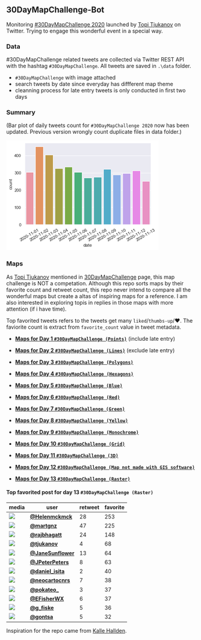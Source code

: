 ## 30DayMapChallenge-Bot
Monitoring [#30DayMapChallenge 2020](https://github.com/tjukanovt/30DayMapChallenge) launched by [Topi Tjukanov](https://twitter.com/tjukanov) on Twitter. Trying to engage this wonderful event in a special way. 

### Data
#30DayMapChallenge related tweets are collected via Twitter REST API with the hashtag `#30DayMapChallenge`. All tweets are saved in `.\data` folder.
-  `#30DayMapChallenge` with image attached
- search tweets by date since everyday has diffferent map theme
- cleanning process for late entry tweets is only conducted in first two days

### Summary
(Bar plot of daily tweets count for `#30DayMapChallenge 2020` now has been updated. Previous version wrongly count duplicate files in data folder.)

![images](./graphs/maps_count.png)

### Maps

As [Topi Tjukanov](https://twitter.com/tjukanov) mentioned in [30DayMapChallenge](https://github.com/tjukanovt/30DayMapChallenge) page, this map challenge is NOT a competation. Although this repo sorts maps by their favorite count and retweet count, this repo never intend to compare all the wonderful maps but create a altas of inspiring maps for a reference. I am also interested in exploring topis in replies in those maps with more attention (if i have time).

Top favorited tweets refers to the tweets get many `liked`/`thumbs-up`/:heart:. The faviorite count is extract from `favorite_count` value in tweet metadata.


- **[Maps for Day 1 `#30DayMapChallenge (Points)`](day1.md)** (include late entry)

- **[Maps for Day 2 `#30DayMapChallenge (Lines)`](day2.md)** (exclude late entry)

- **[Maps for Day 3 `#30DayMapChallenge (Polygons)`](day3.md)**

- **[Maps for Day 4 `#30DayMapChallenge (Hexagons)`](day4.md)**

- **[Maps for Day 5 `#30DayMapChallenge (Blue)`](day05_Blue.md)**

- **[Maps for Day 6 `#30DayMapChallenge (Red)`](day06_Red.md)**

- **[Maps for Day 7 `#30DayMapChallenge (Green)`](day07_Green.md)**

- **[Maps for Day 8 `#30DayMapChallenge (Yellow)`](day08_Yellow.md)**

- **[Maps for Day 9 `#30DayMapChallenge (Monochrome)`](day09_Monochrome.md)**

- **[Maps for Day 10 `#30DayMapChallenge (Grid)`](day10_Grid.md)**

- **[Maps for Day 11 `#30DayMapChallenge (3D)`](day11_3D.md)**

- **[Maps for Day 12 `#30DayMapChallenge (Map not made with GIS software)`](day12_Map%20not%20made%20with%20GIS%20software.md)**

- **[Maps for Day 13 `#30DayMapChallenge (Raster)`](day13_Raster.md)**


#### Top favorited post for day 13 `#30DayMapChallenge (Raster)`
| media                                                           | user                                           |   retweet |   favorite |
|-----------------------------------------------------------------|------------------------------------------------|-----------|------------|
| ![](http://pbs.twimg.com/media/EmtkCU-XIAU7wHd.jpg)             | **[@Helenmckmck](https://t.co/X4SzSipFnn)**    |        28 |        253 |
| ![](http://pbs.twimg.com/media/EmtVywHW8AA75wr.jpg)             | **[@martgnz](https://t.co/4Sph9egEfg)**        |        47 |        225 |
| ![](http://pbs.twimg.com/media/EmtY1IUUUAAeA50.jpg)             | **[@rajbhagatt](https://t.co/4GItIXM19M)**     |        24 |        148 |
| ![](http://pbs.twimg.com/media/Ems_BB6XIAAl9av.jpg)             | **[@tjukanov](https://t.co/gsrAi6Tlbb)**       |         4 |         68 |
| ![](http://pbs.twimg.com/media/EmscSmAWMAAVvg7.jpg)             | **[@JaneSunflower](https://t.co/7lad0b5zIi)**  |        13 |         64 |
| ![](http://pbs.twimg.com/media/EmtXWAPVgAA__iR.jpg)             | **[@JPeterPeters](https://t.co/IbGgXcvlKd)**   |         8 |         63 |
| ![](http://pbs.twimg.com/media/EmsXdsxXcAInNmj.jpg)             | **[@daniel_isita](https://t.co/CpHaaoCZr8)**   |         2 |         40 |
| ![](http://pbs.twimg.com/media/EmsDzfFXUAAgw-J.jpg)             | **[@neocartocnrs](https://t.co/syYUTunN4Y)**   |         7 |         38 |
| ![](http://pbs.twimg.com/media/EmuFBqkXMAAk9I_.jpg)             | **[@pokateo_](https://t.co/bhkCPF5piz)**       |         3 |         37 |
| ![](http://pbs.twimg.com/tweet_video_thumb/EmultfLXcAE7a_E.jpg) | **[@EFisherWX](https://t.co/8YwQWlx8yL)**      |         6 |         37 |
| ![](http://pbs.twimg.com/media/Emt5VBmW8AIeii6.jpg)             | **[@g_fiske](https://t.co/2smvV1FfaY)**        |         5 |         36 |
| ![](http://pbs.twimg.com/media/EmuYeagW8AAbKfI.jpg)             | **[@gontsa](https://t.co/DosI3yRezh)**         |         5 |         32 |
 



Inspiration for the repo came from [Kalle Hallden](https://www.youtube.com/channel/UCWr0mx597DnSGLFk1WfvSkQ).